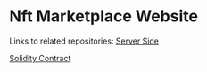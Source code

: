# Nft Marketplace Website

Links to related repositories:
[Server Side](https://github.com/najlae01/nftmarketplace-server)

  [Solidity Contract](https://github.com/najlae01/monsters-collection)


